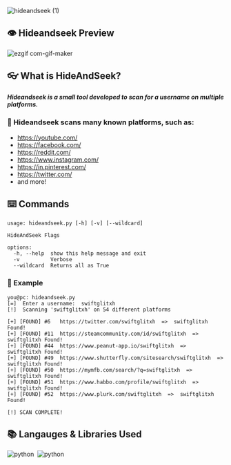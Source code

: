 ![hideandseek (1)](https://user-images.githubusercontent.com/72777943/194717177-761f39ad-376d-4783-b426-dadceca01544.png)

## 👁 Hideandseek Preview 

![ezgif com-gif-maker](https://user-images.githubusercontent.com/72777943/194717665-1fb16b59-b5c5-4aaf-b94c-1ecddf279b58.gif)

## 👓 What is HideAndSeek?
##### Hideandseek is a small tool developed to scan for a username on multiple platforms.

### 👀 Hideandseek scans many known platforms, such as:
- https://youtube.com/
- https://facebook.com/
- https://reddit.com/
- https://www.instagram.com/
- https://in.pinterest.com/
- https://twitter.com/
- and more! 

## ⌨️ Commands
```
usage: hideandseek.py [-h] [-v] [--wildcard]

HideAndSeek Flags

options:
  -h, --help  show this help message and exit
  -v          Verbose
  --wildcard  Returns all as True
```

### 🎥 Example 
```
you@pc: hideandseek.py
[=]  Enter a username:  swiftglitxh
[!]  Scanning 'swiftglitxh' on 54 different platforms

[+] [FOUND] #6   https://twitter.com/swiftglitxh  =>  swiftglitxh Found!
[+] [FOUND] #11  https://steamcommunity.com/id/swiftglitxh  =>  swiftglitxh Found!
[+] [FOUND] #44  https://www.peanut-app.io/swiftglitxh  =>  swiftglitxh Found!
[+] [FOUND] #49  https://www.shutterfly.com/sitesearch/swiftglitxh  =>  swiftglitxh Found!
[+] [FOUND] #50  https://mymfb.com/search/?q=swiftglitxh  =>  swiftglitxh Found!
[+] [FOUND] #51  https://www.habbo.com/profile/swiftglitxh  =>  swiftglitxh Found!
[+] [FOUND] #52  https://www.plurk.com/swiftglitxh  =>  swiftglitxh Found!

[!] SCAN COMPLETE!
```

## 📚 Langauges & Libraries Used
![python](https://img.shields.io/badge/Language-Python-blue?logo=icloud&color=white&logoColor=white)&nbsp;&nbsp;![python](https://img.shields.io/badge/Library-Requests-blue?logo=BookStack&logoColor=white)
